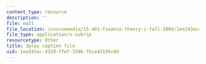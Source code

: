 ```yaml
---
content_type: resource
description: ''
file: null
file_location: /coursemedia/15-401-finance-theory-i-fall-2008/1ee243ac4329ffef350bfbce42195c8d_sMKQywwkIjQ.srt
file_type: application/x-subrip
resourcetype: Other
title: 3play caption file
uid: 1ee243ac-4329-ffef-350b-fbce42195c8d
---
```

